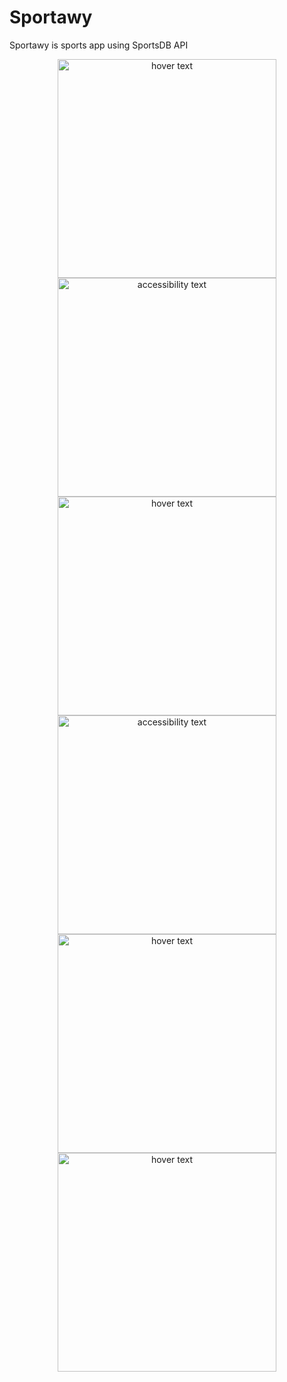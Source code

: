 
# Sportawy
Sportawy is sports app using SportsDB API
<p align="center">
  <img src="00.PNG" width="350" title="hover text">
  <img src="01.PNG" width="350" alt="accessibility text">
  <img src="02.PNG" width="350" title="hover text">
  <img src="03.PNG" width="350" alt="accessibility text">
  <img src="06.PNG" width="350" title="hover text">
   <img src="05.PNG" width="350" title="hover text">
</p>
